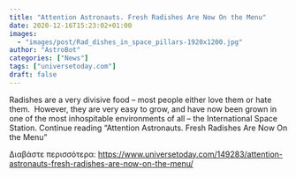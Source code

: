 ```yaml
---
title: "Attention Astronauts. Fresh Radishes Are Now On the Menu"
date: 2020-12-16T15:23:02+01:00
images:
  - "images/post/Rad_dishes_in_space_pillars-1920x1200.jpg"
author: "AstroBot"
categories: ["News"]
tags: ["universetoday.com"]
draft: false
---
```


Radishes are a very divisive food – most people either love them or hate them.  However, they are very easy to grow, and have now been grown in one of the most inhospitable environments of all – the International Space Station. Continue reading “Attention Astronauts. Fresh Radishes Are Now On the Menu” 

Διαβάστε περισσότερα: https://www.universetoday.com/149283/attention-astronauts-fresh-radishes-are-now-on-the-menu/
